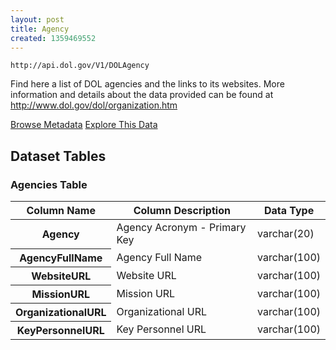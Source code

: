 ```yaml
---
layout: post
title: Agency
created: 1359469552
---
```


```
http://api.dol.gov/V1/DOLAgency
```

<p>Find here a list of DOL agencies and the links to its websites. More information and details about the data provided can be found at <a href="http://www.dol.gov/dol/organization.htm">http://www.dol.gov/dol/organization.htm</a></p>


<a href ="http://api.dol.gov/V1/DOLAgency/$metadata" class="button radius button_dataset">Browse Metadata</a>
<a href ="https://devtools.dol.gov/APISampler/Home/Index1?datasetName=DOL Agency" class="button radius button_dataset">Explore This Data</a>


## Dataset Tables  
<h3>Agencies Table</h3>

<table>
	<thead>
		<tr>
			<th>Column Name</th>
			<th>Column Description</th>
			<th>Data Type</th>
		</tr>
	</thead>
	<tbody>
		<tr>
			<th>Agency</th>
			<td>Agency Acronym - Primary Key</td>
			<td>varchar(20)</td>
		</tr>
		<tr>
			<th>AgencyFullName</th>
			<td>Agency Full Name</td>
			<td>varchar(100)</td>
		</tr>
		<tr>
			<th>WebsiteURL</th>
			<td>Website URL</td>
			<td>varchar(100)</td>
		</tr>
		<tr>
			<th>MissionURL</th>
			<td>Mission URL</td>
			<td>varchar(100)</td>
		</tr>
		<tr>
			<th>OrganizationalURL</th>
			<td>Organizational URL</td>
			<td>varchar(100)</td>
		</tr>
		<tr>
			<th>KeyPersonnelURL</th>
			<td>Key Personnel URL</td>
			<td>varchar(100)</td>
		</tr>
	</tbody>
</table>
